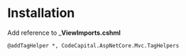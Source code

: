 ﻿# Installation

Add reference to ___ViewImports.cshml__

```
@addTagHelper *, CodeCapital.AspNetCore.Mvc.TagHelpers
```

